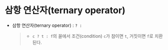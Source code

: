 # 삼항 연산자(ternary operator)

- 삼항 연산자(ternary operator) : `? :`

  > - `c ? t : f`의 꼴에서 조건(condition) `c`가 참이면 `t`, 거짓이면 `f`로 치환된다.
